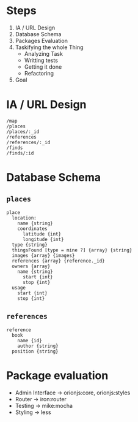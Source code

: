 # Steps
1) IA / URL Design
2) Database Schema
3) Packages Evaluation
4) Taskifying the whole Thing
    - Analyzing Task
    - Writting tests
    - Getting it done
    - Refactoring
5) Goal

# IA / URL Design
```
/map
/places
/places/:_id
/references
/references/:_id
/finds
/finds/:id
```

# Database Schema
## `places`
```
place
  location:
    name {string}
    coordinates
      latitude {int}
      longitude {int}
  type {string}
  thingsFound [type = mine ?] {array} {string}
  images {array} {images}
  references {array} {reference._id}
  owners {array}
    name {string}
      start {int}
      stop {int}
  usage
    start {int}
    stop {int}
```
## `references`
```
reference
  book
    name {id}
    author {string}
  position {string}
```

# Package evaluation
* Admin Interface -> orionjs:core, orionjs:styles
* Router -> iron:router
* Testing -> mike:mocha
* Styling -> less